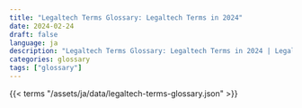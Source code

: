 ```yaml
---
title: "Legaltech Terms Glossary: Legaltech Terms in 2024"  
date: 2024-02-24
draft: false
language: ja
description: "Legaltech Terms Glossary: Legaltech Terms in 2024 | Legaltech Terms Glossary"
categories: glossary
tags: ["glossary"]
---
```


{{< terms "/assets/ja/data/legaltech-terms-glossary.json" >}}